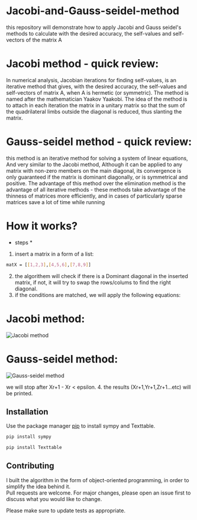 # Jacobi-and-Gauss-seidel-method
this repository will demonstrate how to apply Jacobi and Gauss seidel's methods to calculate with the desired accuracy, the self-values and self-vectors of the matrix A


# Jacobi method - quick review:
In numerical analysis, Jacobian iterations for finding self-values, is an iterative method that gives, with the desired accuracy, the self-values and self-vectors of matrix A, when A is hermetic (or symmetric). The method is named after the mathematician Yaakov Yaakobi. The idea of the method is to attach in each iteration the matrix in a unitary matrix so that the sum of the quadrilateral limbs outside the diagonal is reduced, thus slanting the matrix.

# Gauss-seidel method - quick review:
this method is an iterative method for solving a system of linear equations, And very similar to the Jacobi method, Although it can be applied to any matrix with non-zero members on the main diagonal, its convergence is only guaranteed if the matrix is dominant diagonally, or is symmetrical and positive.
The advantage of this method over the elimination method is the advantage of all iterative methods - these methods take advantage of the thinness of matrices more efficiently, and in cases of particularly sparse matrices save a lot of time while running



# How it works? 

* steps * 

1. insert a matrix in a form of a list: </br>
``` bash
matX = [[1,2,3],[4,5,6],[7,8,9]]
```
2. the algorithem will check if there is a Dominant diagonal in the inserted matrix, if not, it will try to swap the rows/colums to find the right diagonal.
3. if the conditions are matched, we will apply the following equations: </br>

# Jacobi method: <br/>
![Jacobi method](https://i.ibb.co/NLkRfkP/image.jpg)

# Gauss-seidel method: <br/>
![Gauss-seidel method](https://i.ibb.co/6tMHJWy/image.jpg)

we will stop after Xr+1 - Xr < epsilon.
4. the results (Xr+1,Yr+1,Zr+1...etc) will be printed.

## Installation

Use the package manager [pip](https://pip.pypa.io/en/stable/) to install sympy and Texttable.

```bash
pip install sympy
```

```bash
pip install Texttable
```


## Contributing
I built the algorithm in the form of object-oriented programming, in order to simplify the idea behind it. <br/>
Pull requests are welcome. For major changes, please open an issue first to discuss what you would like to change.

Please make sure to update tests as appropriate.

